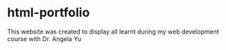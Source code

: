 # html-portfolio
This website was created to display all learnt during my web development course with Dr. Angela Yu
